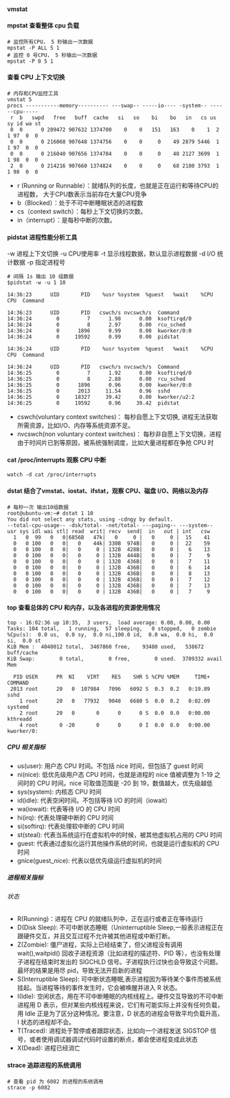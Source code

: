 #### vmstat

#### mpstat 查看整体 cpu 负载 
```shell script
# 监控所有CPU， 5 秒输出一次数据
mpstat -P ALL 5 1
# 监控 0 号CPU， 5 秒输出一次数据
mpstat -P 0 5 1
```

#### 查看 CPU 上下文切换
```shell script
# 内存和CPU监控工具
vmstat 5 
procs -----------memory---------- ---swap-- -----io---- -system-- ------cpu-----
 r  b   swpd   free   buff  cache   si   so    bi    bo   in   cs us sy id wa st
 0  0      0 209472 907632 1374700    0    0   151   163    0    1  2  1 97  0  0
 0  0      0 216068 907648 1374756    0    0     0    49 2879 5446  1  1 97  0  0
 0  0      0 216040 907656 1374784    0    0     0    40 2127 3699  1  1 98  0  0
 2  0      0 214216 907660 1374824    0    0     0    68 2180 3793  1  1 98  0  0
```
- r (Running or Runnable）：就绪队列的长度，也就是正在运行和等待CPU的进程数， 大于CPU数表示当前存在大量CPU竞争
- b（Blocked）：处于不可中断睡眠状态的进程数 
- cs（context switch）：每秒上下文切换的次数。 
- in（interrupt）：是每秒中断的次数。

#### pidstat 进程性能分析工具
-w 进程上下文切换
-u CPU使用率
-t 显示线程数据，默认显示进程数据
-d I/O 统计数据
-p 指定进程号

```shell script
# 间隔 1s 输出 10 组数据
$pidstat -w -u 1 10

14:36:23      UID       PID    %usr %system  %guest   %wait    %CPU   CPU  Command

14:36:23      UID       PID   cswch/s nvcswch/s  Command
14:36:24        0         7      1.98      0.00  ksoftirqd/0
14:36:24        0         8      2.97      0.00  rcu_sched
14:36:24        0      1896      0.99      0.00  kworker/0:0
14:36:24        0     19592      0.99      0.00  pidstat

14:36:24      UID       PID    %usr %system  %guest   %wait    %CPU   CPU  Command

14:36:24      UID       PID   cswch/s nvcswch/s  Command
14:36:25        0         7      1.92      0.00  ksoftirqd/0
14:36:25        0         8      2.88      0.00  rcu_sched
14:36:25        0      1896      0.96      0.00  kworker/0:0
14:36:25        0      2013     11.54      0.96  sshd
14:36:25        0     18327     39.42      0.00  kworker/u2:2
14:36:25        0     19592      0.96     39.42  pidstat
```
- cswch(voluntary context switches)： 每秒自愿上下文切换, 进程无法获取所需资源，比如I/O、内存等系统资源不足。
- nvcswch(non voluntary context switches)： 每秒非自愿上下文切换，进程由于时间片已到等原因，被系统强制调度，比如大量进程都在争抢 CPU 时

#### cat /proc/interrupts 观察 CPU 中断
```shell script
watch -d cat /proc/interrupts
```

#### dstat 结合了vmstat、iostat、ifstat，观察 CPU、磁盘 I/O、网络以及内存
```shell script
# 每秒一次 输出10组数据
root@ubuntu-vm:~# dstat 1 10
You did not select any stats, using -cdngy by default.
--total-cpu-usage-- -dsk/total- -net/total- ---paging-- ---system--
usr sys idl wai stl| read  writ| recv  send|  in   out | int   csw
  1   0  99   0   0|6856B   47k|   0     0 |   0     0 |  15    41
  0   0 100   0   0|   0    44k| 330B  974B|   0     0 |  22    59
  0   0 100   0   0|   0     0 | 132B  428B|   0     0 |   6    13
  0   0 100   0   0|   0     0 | 132B  444B|   0     0 |   7     9
  0   0 100   0   0|   0     0 | 132B  436B|   0     0 |   7    11
  0   0 100   0   0|   0     0 | 132B  436B|   0     0 |   6    14
  0   0 100   0   0|   0     0 | 132B  436B|   0     0 |   8    13
  0   0 100   0   0|   0     0 | 132B  436B|   0     0 |   7    12
  0   0 100   0   0|   0     0 | 132B  436B|   0     0 |   7    13
  0   0 100   0   0|   0     0 | 132B  436B|   0     0 |   7     9
```










#### top 查看总体的 CPU 和内存，以及各进程的资源使用情况

```
top - 16:02:36 up 10:35,  3 users,  load average: 0.00, 0.00, 0.00
Tasks: 104 total,   1 running,  57 sleeping,   0 stopped,   0 zombie
%Cpu(s):  0.0 us,  0.0 sy,  0.0 ni,100.0 id,  0.0 wa,  0.0 hi,  0.0 si,  0.0 st
KiB Mem :  4040012 total,  3407860 free,    93480 used,   538672 buff/cache
KiB Swap:        0 total,        0 free,        0 used.  3709332 avail Mem

  PID USER      PR  NI    VIRT    RES    SHR S %CPU %MEM     TIME+ COMMAND
 2013 root      20   0  107984   7096   6092 S  0.3  0.2   0:19.89 sshd
    1 root      20   0   77932   9048   6680 S  0.0  0.2   0:02.09 systemd
    2 root      20   0       0      0      0 S  0.0  0.0   0:00.00 kthreadd
    4 root       0 -20       0      0      0 I  0.0  0.0   0:00.00 kworker/0:
```
##### CPU 相关指标
- us(user): 用户态 CPU 时间。不包括 nice 时间，但包括了 guest 时间
- ni(nice): 低优先级用户态 CPU 时间，也就是进程的 nice 值被调整为 1-19 之间时的 CPU 时间。nice 可取值范围是 -20 到 19，数值越大，优先级越低
- sys(system): 内核态 CPU 时间
- id(idle): 代表空闲时间。不包括等待 I/O 的时间（iowait）
- wa(iowait): 代表等待 I/O 的 CPU 时间
- hi(irq): 代表处理硬中断的 CPU 时间
- si(softirq): 代表处理软中断的 CPU 时间
- st(steal): 代表当系统运行在虚拟机中的时候，被其他虚拟机占用的 CPU 时间
- guest: 代表通过虚拟化运行其他操作系统的时间，也就是运行虚拟机的 CPU 时间
- gnice(guest_nice): 代表以低优先级运行虚拟机的时间
##### 进程相关指标
###### 状态
- R(Running)：进程在 CPU 的就绪队列中，正在运行或者正在等待运行
- D(Disk Sleep): 不可中断状态睡眠（Uninterruptible Sleep,一般表示进程正在跟硬件交互，并且交互过程不允许被其他进程或中断打断。
- Z(Zombie): 僵尸进程，实际上已经结束了，但父进程没有调用 wait(),waitpid() 回收子进程资源（比如进程的描述符、PID 等），也没有处理子进程在结束时发出的 SIGCHLD 信号。子进程执行过快也会导致这个问题。最坏的结果是用尽 pid，导致无法开启新的进程
- S(Interruptible Sleep): 可中断状态睡眠,表示进程因为等待某个事件而被系统挂起。当进程等待的事件发生时，它会被唤醒并进入 R 状态。
- I(Idle): 空闲状态，用在不可中断睡眠的内核线程上。硬件交互导致的不可中断进程用 D 表示，但对某些内核线程来说，它们有可能实际上并没有任何负载，用 Idle 正是为了区分这种情况。要注意，D 状态的进程会导致平均负载升高，I 状态的进程却不会。
- T(Traced): 进程处于暂停或者跟踪状态，比如向一个进程发送 SIGSTOP 信号，或者使用调试器调试代码时设置的断点，都会使进程变成此状态
- X(Dead): 进程已经消亡

#### strace 追踪进程的系统调用
```shell script
# 查看 pid 为 6082 的进程的系统调用
strace -p 6082
```
